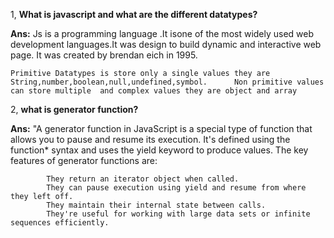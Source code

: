 1, **What is javascript and what are the different datatypes?** 

**Ans:**    Js is a programming language .It isone of the most widely used web development languages.It was     design to build dynamic and  interactive web page.  It was  created by brendan eich in 1995. 

    Primitive Datatypes is store only a single values they are String,number,boolean,null,undefined,symbol.      Non primitive values can store multiple  and complex values they are object and array

2,  **what is generator function?**
     
**Ans:**       "A generator function in JavaScript is a special type of function that allows you to pause and   resume its execution. It's defined using the function* syntax and uses the yield keyword to produce values.
            The key features of generator functions are:

            They return an iterator object when called.
            They can pause execution using yield and resume from where they left off.
            They maintain their internal state between calls.
            They're useful for working with large data sets or infinite sequences efficiently.